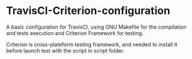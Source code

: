 # TravisCI-Criterion-configuration

A basic configuration for TravisCI, using GNU Makefile for the compilation and tests execution and Criterion Framework for testing.

Criterion is cross-plateform testing framework, and needed to install it before launch test with the script in script folder.
